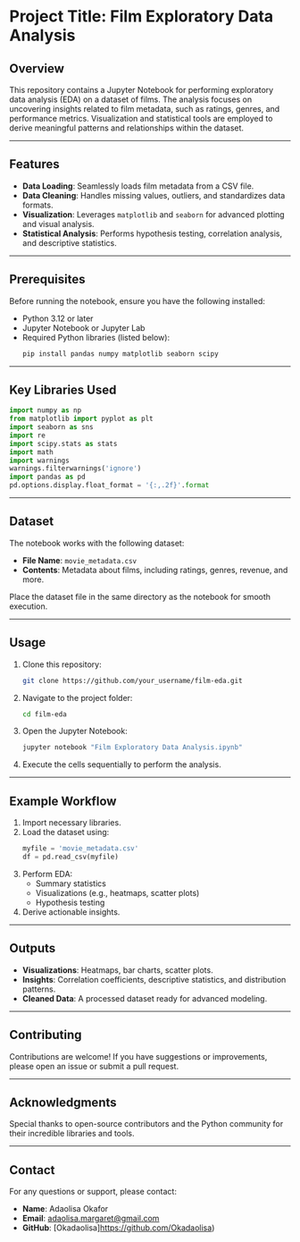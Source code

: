 # Project Title: **Film Exploratory Data Analysis**

## Overview
This repository contains a Jupyter Notebook for performing exploratory data analysis (EDA) on a dataset of films. The analysis focuses on uncovering insights related to film metadata, such as ratings, genres, and performance metrics. Visualization and statistical tools are employed to derive meaningful patterns and relationships within the dataset.

---

## Features
- **Data Loading**: Seamlessly loads film metadata from a CSV file.
- **Data Cleaning**: Handles missing values, outliers, and standardizes data formats.
- **Visualization**: Leverages `matplotlib` and `seaborn` for advanced plotting and visual analysis.
- **Statistical Analysis**: Performs hypothesis testing, correlation analysis, and descriptive statistics.

---

## Prerequisites
Before running the notebook, ensure you have the following installed:
- Python 3.12 or later
- Jupyter Notebook or Jupyter Lab
- Required Python libraries (listed below):
  ```bash
  pip install pandas numpy matplotlib seaborn scipy
  ```

---

## Key Libraries Used
```python
import numpy as np
from matplotlib import pyplot as plt
import seaborn as sns
import re
import scipy.stats as stats
import math
import warnings
warnings.filterwarnings('ignore')
import pandas as pd
pd.options.display.float_format = '{:,.2f}'.format
```

---

## Dataset
The notebook works with the following dataset:
- **File Name**: `movie_metadata.csv`
- **Contents**: Metadata about films, including ratings, genres, revenue, and more.

Place the dataset file in the same directory as the notebook for smooth execution.

---

## Usage
1. Clone this repository:
   ```bash
   git clone https://github.com/your_username/film-eda.git
   ```
2. Navigate to the project folder:
   ```bash
   cd film-eda
   ```
3. Open the Jupyter Notebook:
   ```bash
   jupyter notebook "Film Exploratory Data Analysis.ipynb"
   ```
4. Execute the cells sequentially to perform the analysis.

---

## Example Workflow
1. Import necessary libraries.
2. Load the dataset using:
   ```python
   myfile = 'movie_metadata.csv'
   df = pd.read_csv(myfile)
   ```
3. Perform EDA:
   - Summary statistics
   - Visualizations (e.g., heatmaps, scatter plots)
   - Hypothesis testing
4. Derive actionable insights.

---

## Outputs
- **Visualizations**: Heatmaps, bar charts, scatter plots.
- **Insights**: Correlation coefficients, descriptive statistics, and distribution patterns.
- **Cleaned Data**: A processed dataset ready for advanced modeling.

---

## Contributing
Contributions are welcome! If you have suggestions or improvements, please open an issue or submit a pull request.


---

## Acknowledgments
Special thanks to open-source contributors and the Python community for their incredible libraries and tools.

---

## Contact
For any questions or support, please contact:
- **Name**: Adaolisa Okafor
- **Email**: adaolisa.margaret@gmail.com
- **GitHub**: [Okadaolisa]https://github.com/Okadaolisa)

